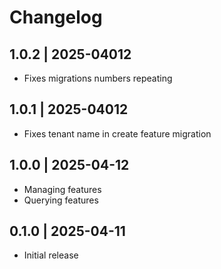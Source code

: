 # Changelog

## 1.0.2 | 2025-04012

- Fixes migrations numbers repeating

## 1.0.1 | 2025-04012

- Fixes tenant name in create feature migration

## 1.0.0 | 2025-04-12

- Managing features
- Querying features


## 0.1.0 | 2025-04-11

- Initial release
